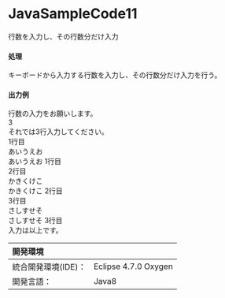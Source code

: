 # JavaSampleCode11
行数を入力し、その行数分だけ入力

#### 処理
キーボードから入力する行数を入力し、その行数分だけ入力を行う。

#### 出力例
行数の入力をお願いします。  
3  
それでは3行入力してください。  
1行目  
あいうえお  
あいうえお  1行目  
2行目  
かきくけこ  
かきくけこ  2行目  
3行目  
さしすせそ  
さしすせそ  3行目  
入力は以上です。  
  
| 開発環境 |  |
|:-|:-|
| 統合開発環境(IDE)： | Eclipse 4.7.0 Oxygen |
| 開発言語： | Java8 |
